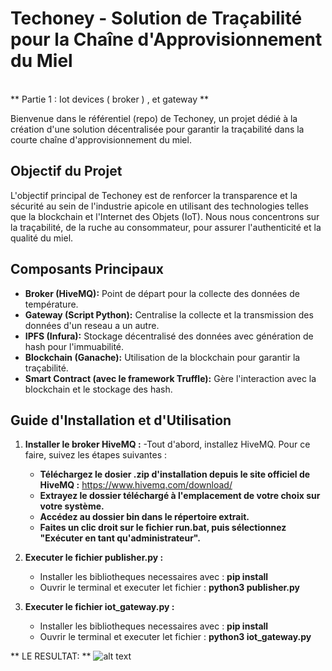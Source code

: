 # Techoney - Solution de Traçabilité pour la Chaîne d'Approvisionnement du Miel
<br>
** Partie 1 : Iot devices ( broker ) , et gateway **

Bienvenue dans le référentiel (repo) de Techoney, un projet dédié à la création d'une solution décentralisée pour garantir la traçabilité dans la courte chaîne d'approvisionnement du miel.

## Objectif du Projet

L'objectif principal de Techoney est de renforcer la transparence et la sécurité au sein de l'industrie apicole en utilisant des technologies telles que la blockchain et l'Internet des Objets (IoT). 
Nous nous concentrons sur la traçabilité, de la ruche au consommateur, pour assurer l'authenticité et la qualité du miel.

## Composants Principaux

- **Broker (HiveMQ):** Point de départ pour la collecte des données de température.
- **Gateway (Script Python):** Centralise la collecte et la transmission des données d'un reseau a un autre.
- **IPFS (Infura):** Stockage décentralisé des données avec génération de hash pour l'immuabilité.
- **Blockchain (Ganache):** Utilisation de la blockchain pour garantir la traçabilité.
- **Smart Contract (avec le framework Truffle):** Gère l'interaction avec la blockchain et le stockage des hash.

## Guide d'Installation et d'Utilisation

1. **Installer le broker HiveMQ :**
   -Tout d'abord, installez HiveMQ. Pour ce faire, suivez les étapes suivantes :
      - **Téléchargez le dosier .zip d'installation depuis le site officiel de HiveMQ :** https://www.hivemq.com/download/
      - **Extrayez le dossier téléchargé à l'emplacement de votre choix sur votre système.**
      - **Accédez au dossier bin dans le répertoire extrait.**
      - **Faites un clic droit sur le fichier run.bat, puis sélectionnez "Exécuter en tant qu'administrateur".**

2. **Executer le fichier publisher.py :**
      - Installer les bibliotheques necessaires avec : **pip install**
      - Ouvrir le terminal et executer let fichier : **python3 publisher.py**
        
3. **Executer le fichier iot_gateway.py :**
      - Installer les bibliotheques necessaires avec : **pip install**
      - Ouvrir le terminal et executer let fichier : **python3 iot_gateway.py**
        
** LE RESULTAT: **
![alt text](C:/Users/asmab/Desktop/2024-02-11T11_54_11.png)
